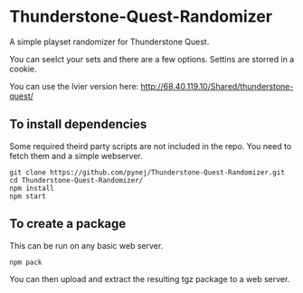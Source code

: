 # Thunderstone-Quest-Randomizer
A simple playset randomizer for Thunderstone Quest.

You can seelct your sets and there are a few options. Settins are storred in a cookie.

You can use the lvier version here: http://68.40.119.10/Shared/thunderstone-quest/

## To install dependencies
Some required theird party scripts are not included in the repo. You need to fetch them and a simple webserver.
```
git clone https://github.com/pynej/Thunderstone-Quest-Randomizer.git
cd Thunderstone-Quest-Randomizer/
npm install
npm start
```

## To create a  package
This can be run on any basic web server.
```
npm pack
```
You can then upload and extract the resulting tgz package to a web server.

